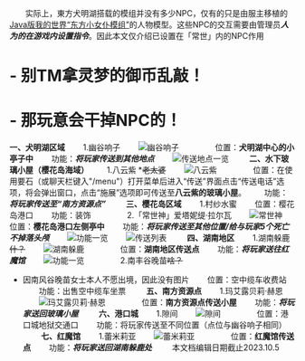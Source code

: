 　　实际上，東方犬明湖搭载的模组并没有多少NPC，仅有的只是由服主移植的<u>Java版我的世界“东方小女仆模组”</u>的人物模型。这些NPC的交互需要由管理员***人为的在游戏内设置指令***。因此本文仅介绍已设置在「常世」内的NPC作用
　　
# - 别TM拿灵梦的御币乱敲！
# - 那玩意会干掉NPC的！

**一、犬明湖区域**
　　1.幽谷响子
　　![幽谷响子](/image/basic/1幽谷响子.png)
　　
　　位置：**犬明湖中心的小亭子中**
　　功能：***将玩家传送到其他地点***
　　![传送地点一览](/image/basic/2幽谷响子.png)
　　
**二、水下玻璃小屋（樱花岛海域）**
　　1.八云紫 *~~老太婆~~
　　![八云紫](/image/basic/3八云紫.png)
　　
　　位置：在使用要石（或聊天栏键入"/menu"）打开菜单后进入“传送”界面点击“传送电话”选项，将会弹出窗口，点击“施展”选项即可传送至**八云紫的玻璃小屋**。
　　功能：***将玩家传送至“南方资源点”***
　　
**三、樱花岛区域**
　　1.村纱水蜜
　　位置：樱花岛港口
　　功能：装饰
　　
　　2.「常世神」爱塔妮缇·拉尔瓦
　　![常世神](/image/basic/4常世神.png)
　　
　　位置：**樱花岛港口左侧亭中**
　　功能：***将玩家传送至其他位置/给与玩家5个死亡不掉落头颅***
　　![功能一览](/image/basic/5常世神.png)
　　![传送列表](/image/basic/6常世神.png)
　　
**四、湖南地区**
　　1.湖南躲鹿~~什？~~
　　![湖南躲鹿](/image/basic/7湖南躲鹿.png)
　　
　　位置：**湖南地区传送点**
　　功能：***将玩家送往红魔馆***
　　![功能一览](/image/basic/8湖南躲鹿.png)
　　
　　2.南丰谷晚苗~~啥？~~
* 因南风谷晚苗女士本人不愿出境，因此没有图片
　　位置：空中缆车收费站
　　功能：出售空中缆车坐票
　　
**五、南方资源点**
　　1.玛艾露贝莉·赫恩
　　![玛艾露贝莉·赫恩](/image/basic/9玛艾露贝莉·赫恩.png)
　　
　　位置：**南方资源点传送小屋**
　　功能：***将玩家送回玻璃小屋***
　　
**六、港口城**
　　1.隙间
　　![隙间](/image/basic/10隙间.png)
　　
　　位置：港口城地狱交通口
　　功能：将玩家传送至不同位置（点位与幽谷响子相同）
　　
**七、红魔馆**
　　1.蕾米莉亚
　　![蕾米莉亚](/image/basic/11蕾米莉亚.png)
　　
　　位置：**红魔馆传送点**
　　功能：***将玩家送回湖南躲鹿处***
　　
本文档编辑日期截止2023.10.5
